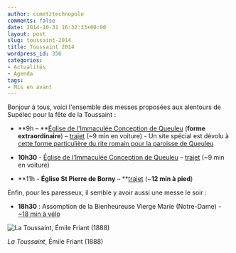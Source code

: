 ```yaml
---
author: ccmetztechnopole
comments: false
date: 2014-10-31 16:32:33+00:00
layout: post
slug: toussaint-2014
title: Toussaint 2014
wordpress_id: 356
categories:
- Actualités
- Agenda
tags:
- Mis en avant
---
```


Bonjour à tous, voici l'ensemble des messes proposées aux alentours de Supélec pour la fête de la Toussaint :



	
  * **9h – **[Église de l'Immaculée Conception de Queuleu](http://ame-metz.com/index.php/horaire-des-messes#year=2014&month=9&day=21&view=month) (**forme extraordinaire**) – [trajet](http://maps.google.fr/maps?saddr=Pl.+%C3%89douard+Branly&daddr=Rue+du+Roi+Albert&hl=fr&ie=UTF8&ll=49.105455,6.20822&spn=0.014076,0.033023&sll=49.10646,6.193489&sspn=0.007038,0.016512&geocode=Fc1H7QIdbOZeAA%3BFeZP7QIdTXxeAA&t=h&mra=ltm&z=16) (~9 min en voiture) - Un site spécial est dévolu à [cette forme particulière du rite romain pour la paroisse de Queuleu](http://motuproprio-metz.e-monsite.com/)

	
  * **10h30** - [Église de l'Immaculée Conception de Queuleu](http://ame-metz.com/index.php/horaire-des-messes#year=2014&month=9&day=21&view=month) – [trajet](http://maps.google.fr/maps?saddr=Pl.+%C3%89douard+Branly&daddr=Rue+du+Roi+Albert&hl=fr&ie=UTF8&ll=49.105455,6.20822&spn=0.014076,0.033023&sll=49.10646,6.193489&sspn=0.007038,0.016512&geocode=Fc1H7QIdbOZeAA%3BFeZP7QIdTXxeAA&t=h&mra=ltm&z=16) (~9 min en voiture)

	
  * **11h - **Église St Pierre de Borny** – **[trajet](http://maps.google.fr/maps?saddr=Pl.+%C3%89douard+Branly&daddr=49.1085461,6.2227914+to:Rue+le+Goullon&hl=fr&ie=UTF8&ll=49.107906,6.226351&spn=0.007038,0.016512&sll=49.109232,6.224138&sspn=0.001759,0.004128&geocode=Fc1H7QIdbOZeAA%3BFUJW7QIdx_NeACl5BWB50N2URzFgZT97uV8KEw%3BFQRa7QIdZvxeAA&t=h&dirflg=w&mra=dme&mrsp=2&sz=19&via=1&z=17) (~**12 min à pied**)


Enfin, pour les paresseux, il semble y avoir aussi une messe le soir :

	
  * **18h30** : Assomption de la Bienheureuse Vierge Marie (Notre-Dame) - [~18 min à vélo](https://www.google.fr/maps/dir/Supelec+-+Campus+de+Metz,+2+Rue+%C3%89douard+Belin,+57070+Metz/Assomption+de+la+Bienheureuse+Vierge+Marie,+21+Rue+de+la+Ch%C3%A8vre,+57000+Metz/@49.1118802,6.1911442,15z/data=!3m1!4b1!4m14!4m13!1m5!1m1!1s0x4794ddcfa4a2122d:0x884806bc37d9beca!2m2!1d6.223315!2d49.103606!1m5!1m1!1s0x4794dc1ce262fa2d:0xd9ecae1e1f5ae4af!2m2!1d6.177639!2d49.116538!3e1)


<img alt="La Toussaint, Émile Friant (1888)" data-image="https://cccroixmetz.files.wordpress.com/2014/10/1024px-toussaint_1888_800.jpg" src="https://cccroixmetz.files.wordpress.com/2014/10/1024px-toussaint_1888_800.jpg?w=600" class="intense"/> 

*La Toussaint*, Émile Friant (1888)
